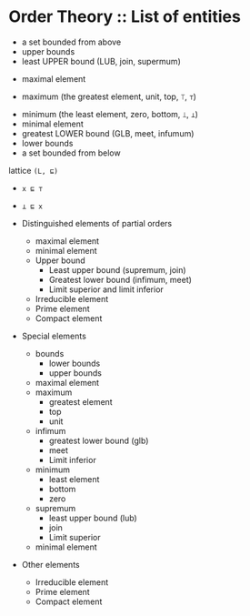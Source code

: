 # Order Theory :: List of entities

+ a set bounded from above
+ upper bounds
+ least UPPER bound (LUB, join, supermum)
- maximal element
+ maximum (the greatest element, unit, top, `⟙`, `⊤`)

- minimum (the least element, zero, bottom, `⟘`, `⊥`)
- minimal element
- greatest LOWER bound (GLB, meet, infumum)
- lower bounds
- a set bounded from below




lattice `(L, ⊑)`
- `x ⊑ ⊤`
- `⊥ ⊑ x`


- Distinguished elements of partial orders
  - maximal element
  - minimal element
  - Upper bound
    - Least upper bound (supremum, join)
    - Greatest lower bound (infimum, meet)
    - Limit superior and limit inferior
  - Irreducible element
  - Prime element
  - Compact element


* Special elements
  - bounds
    - lower bounds
    - upper bounds
  - maximal element
  - maximum
    - greatest element
    - top
    - unit
  - infimum
    - greatest lower bound (glb)
    - meet
    - Limit inferior
  - minimum
    - least element
    - bottom
    - zero
  - supremum
    - least upper bound (lub)
    - join
    - Limit superior
  - minimal element


* Other elements
  - Irreducible element
  - Prime element
  - Compact element
